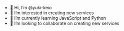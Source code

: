 - 👋 Hi, I’m @yuki-keio
- 👀 I’m interested in creating new services
- 🌱 I’m currently learning JavaScript and Python
- 💞️ I’m looking to collaborate on creating new services

<!---
yuki-keio/yuki-keio is a ✨ special ✨ repository because its `README.md` (this file) appears on your GitHub profile.
You can click the Preview link to take a look at your changes.
--->
